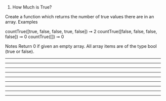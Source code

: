 1. How Much is True?

Create a function which returns the number of true values there are in an array.
Examples

countTrue([true, false, false, true, false]) ➞ 2
countTrue([false, false, false, false]) ➞ 0
countTrue([]) ➞ 0

Notes
    Return 0 if given an empty array.
    All array items are of the type bool (true or false).

  -------------------------------------------------
  

  -------------------------------------------------
  -------------------------------------------------
  -------------------------------------------------
  -------------------------------------------------
  -------------------------------------------------
  -------------------------------------------------
  -------------------------------------------------
  -------------------------------------------------
